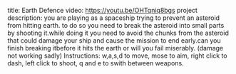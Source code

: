 title: Earth Defence
video: https://youtu.be/OHTqniq8bgs
project description: you are playing as a spaceship trying to prevent an asteroid from hitting earth. to do so you need to break the asteroid into small parts by shooting it.while doing it you need to avoid
the chunks from the asteroid that could damage your ship and cause the mission to end early.can you finish breaking itbefore it hits the earth or will you fail miserably. (damage not working sadly)
Instructions: w,a,s,d to move, mose to aim, right click to dash, left click to shoot, q and e to swith between weapons.
